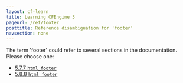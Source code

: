```yaml
---
layout: cf-learn
title: Learning CFEngine 3
pageurl: /ref/footer
posttitle: Reference disambiguation for 'footer'
navsection: none
---
```


The term 'footer' could refer to several sections in the documentation. Please choose one:

- [5.7.7 <code>html_footer</code>](https://cfengine.com/manuals/cf3-reference.html#html_footer-in-knowledge)
- [5.8.8 <code>html_footer</code>](https://cfengine.com/manuals/cf3-reference.html#html_footer-in-reporter)
